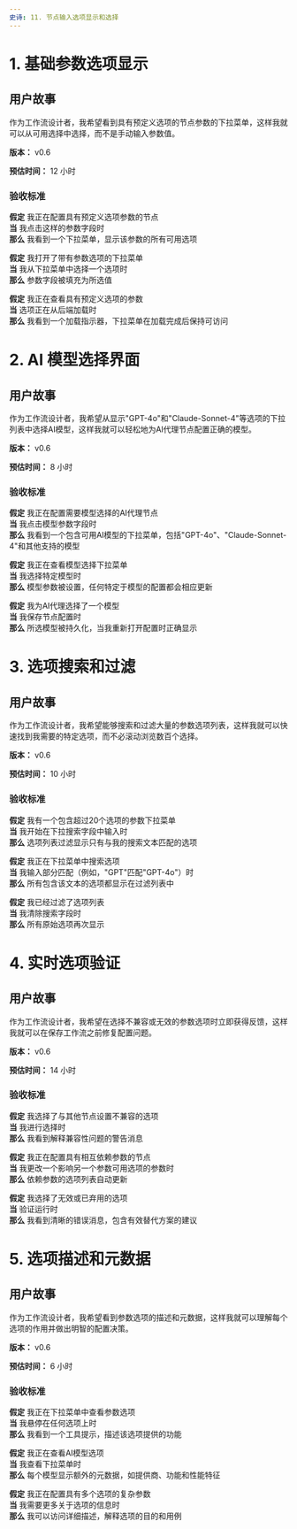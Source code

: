 ```yaml
---
史诗: 11. 节点输入选项显示和选择
---
```


# 1. 基础参数选项显示

## 用户故事
作为工作流设计者，我希望看到具有预定义选项的节点参数的下拉菜单，这样我就可以从可用选择中选择，而不是手动输入参数值。

**版本：** v0.6

**预估时间：** 12 小时

### 验收标准
**假定** 我正在配置具有预定义选项参数的节点  
**当** 我点击这样的参数字段时  
**那么** 我看到一个下拉菜单，显示该参数的所有可用选项

**假定** 我打开了带有参数选项的下拉菜单  
**当** 我从下拉菜单中选择一个选项时  
**那么** 参数字段被填充为所选值

**假定** 我正在查看具有预定义选项的参数  
**当** 选项正在从后端加载时  
**那么** 我看到一个加载指示器，下拉菜单在加载完成后保持可访问

# 2. AI 模型选择界面

## 用户故事
作为工作流设计者，我希望从显示"GPT-4o"和"Claude-Sonnet-4"等选项的下拉列表中选择AI模型，这样我就可以轻松地为AI代理节点配置正确的模型。

**版本：** v0.6

**预估时间：** 8 小时

### 验收标准
**假定** 我正在配置需要模型选择的AI代理节点  
**当** 我点击模型参数字段时  
**那么** 我看到一个包含可用AI模型的下拉菜单，包括"GPT-4o"、"Claude-Sonnet-4"和其他支持的模型

**假定** 我正在查看模型选择下拉菜单  
**当** 我选择特定模型时  
**那么** 模型参数被设置，任何特定于模型的配置都会相应更新

**假定** 我为AI代理选择了一个模型  
**当** 我保存节点配置时  
**那么** 所选模型被持久化，当我重新打开配置时正确显示

# 3. 选项搜索和过滤

## 用户故事
作为工作流设计者，我希望能够搜索和过滤大量的参数选项列表，这样我就可以快速找到我需要的特定选项，而不必滚动浏览数百个选择。

**版本：** v0.6

**预估时间：** 10 小时

### 验收标准
**假定** 我有一个包含超过20个选项的参数下拉菜单  
**当** 我开始在下拉搜索字段中输入时  
**那么** 选项列表过滤显示只有与我的搜索文本匹配的选项

**假定** 我正在下拉菜单中搜索选项  
**当** 我输入部分匹配（例如，"GPT"匹配"GPT-4o"）时  
**那么** 所有包含该文本的选项都显示在过滤列表中

**假定** 我已经过滤了选项列表  
**当** 我清除搜索字段时  
**那么** 所有原始选项再次显示

# 4. 实时选项验证

## 用户故事
作为工作流设计者，我希望在选择不兼容或无效的参数选项时立即获得反馈，这样我就可以在保存工作流之前修复配置问题。

**版本：** v0.6

**预估时间：** 14 小时

### 验收标准
**假定** 我选择了与其他节点设置不兼容的选项  
**当** 我进行选择时  
**那么** 我看到解释兼容性问题的警告消息

**假定** 我正在配置具有相互依赖参数的节点  
**当** 我更改一个影响另一个参数可用选项的参数时  
**那么** 依赖参数的选项列表自动更新

**假定** 我选择了无效或已弃用的选项  
**当** 验证运行时  
**那么** 我看到清晰的错误消息，包含有效替代方案的建议

# 5. 选项描述和元数据

## 用户故事
作为工作流设计者，我希望看到参数选项的描述和元数据，这样我就可以理解每个选项的作用并做出明智的配置决策。

**版本：** v0.6

**预估时间：** 6 小时

### 验收标准
**假定** 我正在下拉菜单中查看参数选项  
**当** 我悬停在任何选项上时  
**那么** 我看到一个工具提示，描述该选项提供的功能

**假定** 我正在查看AI模型选项  
**当** 我查看下拉菜单时  
**那么** 每个模型显示额外的元数据，如提供商、功能和性能特征

**假定** 我正在配置具有多个选项的复杂参数  
**当** 我需要更多关于选项的信息时  
**那么** 我可以访问详细描述，解释选项的目的和用例